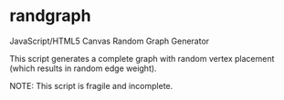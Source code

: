 randgraph
=========

JavaScript/HTML5 Canvas Random Graph Generator

This script generates a complete graph with random vertex 
placement (which results in random edge weight).

NOTE: This script is fragile and incomplete.
